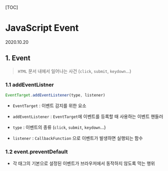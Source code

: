 [TOC]

# JavaScript Event

2020.10.20



## 1. Event

> `HTML` 문서 내에서 일어나는 사건 (`click`, `submit`, `keydown`...)



### 1.1 addEventListner



```javascript
EventTarget.addEventListener(type, listener)
```

- `EventTarget` : 이벤트 감지를 위한 요소

- `addEventListener` : `EventTarget`에 이벤트를 등록할 때 사용하는 이벤트 핸들러
- `type` : 이벤트의 종류 (`click`, `submit`, `keydown`...)
- `listener` : `CallbackFunction` 으로 이벤트가 발생하면 실행되는 함수



### 1.2 event.preventDefault

- 각 태그의 기본으로 설정된 이벤트가 브라우저에서 동작하지 않도록 막는 행위

